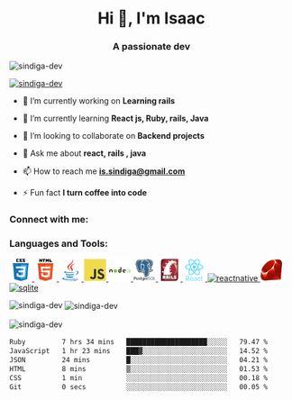 
<h1 align="center">Hi 👋, I'm Isaac</h1>
<h3 align="center">A passionate dev</h3>

<p align="left"> <img src="https://komarev.com/ghpvc/?username=sindiga-dev&label=Profile%20views&color=0e75b6&style=flat" alt="sindiga-dev" /> </p>

<p align="left"> <a href="https://github.com/ryo-ma/github-profile-trophy"><img src="https://github-profile-trophy.vercel.app/?username=sindiga-dev" alt="sindiga-dev" /></a> </p>

- 🔭 I’m currently working on **Learning rails**

- 🌱 I’m currently learning **React js, Ruby, rails, Java**

- 👯 I’m looking to collaborate on **Backend projects**

- 💬 Ask me about **react, rails , java**

- 📫 How to reach me **is.sindiga@gmail.com**

- ⚡ Fun fact **I turn coffee into code**

<h3 align="left">Connect with me:</h3>
<p align="left">
</p>

<h3 align="left">Languages and Tools:</h3>
<p align="left"> <a href="https://www.w3schools.com/css/" target="_blank" rel="noreferrer"> <img src="https://raw.githubusercontent.com/devicons/devicon/master/icons/css3/css3-original-wordmark.svg" alt="css3" width="40" height="40"/> </a> <a href="https://www.w3.org/html/" target="_blank" rel="noreferrer"> <img src="https://raw.githubusercontent.com/devicons/devicon/master/icons/html5/html5-original-wordmark.svg" alt="html5" width="40" height="40"/> </a> <a href="https://www.java.com" target="_blank" rel="noreferrer"> <img src="https://raw.githubusercontent.com/devicons/devicon/master/icons/java/java-original.svg" alt="java" width="40" height="40"/> </a> <a href="https://developer.mozilla.org/en-US/docs/Web/JavaScript" target="_blank" rel="noreferrer"> <img src="https://raw.githubusercontent.com/devicons/devicon/master/icons/javascript/javascript-original.svg" alt="javascript" width="40" height="40"/> </a> <a href="https://nodejs.org" target="_blank" rel="noreferrer"> <img src="https://raw.githubusercontent.com/devicons/devicon/master/icons/nodejs/nodejs-original-wordmark.svg" alt="nodejs" width="40" height="40"/> </a> <a href="https://www.postgresql.org" target="_blank" rel="noreferrer"> <img src="https://raw.githubusercontent.com/devicons/devicon/master/icons/postgresql/postgresql-original-wordmark.svg" alt="postgresql" width="40" height="40"/> </a> <a href="https://rubyonrails.org" target="_blank" rel="noreferrer"> <img src="https://raw.githubusercontent.com/devicons/devicon/master/icons/rails/rails-original-wordmark.svg" alt="rails" width="40" height="40"/> </a> <a href="https://reactjs.org/" target="_blank" rel="noreferrer"> <img src="https://raw.githubusercontent.com/devicons/devicon/master/icons/react/react-original-wordmark.svg" alt="react" width="40" height="40"/> </a> <a href="https://reactnative.dev/" target="_blank" rel="noreferrer"> <img src="https://reactnative.dev/img/header_logo.svg" alt="reactnative" width="40" height="40"/> </a> <a href="https://www.ruby-lang.org/en/" target="_blank" rel="noreferrer"> <img src="https://raw.githubusercontent.com/devicons/devicon/master/icons/ruby/ruby-original.svg" alt="ruby" width="40" height="40"/> </a> <a href="https://www.sqlite.org/" target="_blank" rel="noreferrer"> <img src="https://www.vectorlogo.zone/logos/sqlite/sqlite-icon.svg" alt="sqlite" width="40" height="40"/> </a> </p>

<p><img align="left" src="https://github-readme-stats.vercel.app/api/top-langs?username=sindiga-dev&show_icons=true&locale=en&layout=compact" alt="sindiga-dev" /></p>

<p>&nbsp;<img align="center" src="https://github-readme-stats.vercel.app/api?username=sindiga-dev&show_icons=true&locale=en" alt="sindiga-dev" /></p>

<p><img align="center" src="https://github-readme-streak-stats.herokuapp.com/?user=sindiga-dev&" alt="sindiga-dev" /></p>


<!--START_SECTION:waka-->

```text
Ruby         7 hrs 34 mins   ████████████████████░░░░░   79.47 %
JavaScript   1 hr 23 mins    ███▓░░░░░░░░░░░░░░░░░░░░░   14.52 %
JSON         24 mins         █░░░░░░░░░░░░░░░░░░░░░░░░   04.21 %
HTML         8 mins          ▒░░░░░░░░░░░░░░░░░░░░░░░░   01.53 %
CSS          1 min           ░░░░░░░░░░░░░░░░░░░░░░░░░   00.18 %
Git          0 secs          ░░░░░░░░░░░░░░░░░░░░░░░░░   00.05 %
```

<!--END_SECTION:waka-->

